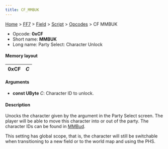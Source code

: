 ```yaml
---
title: CF_MMBUK
---
```


[Home](../../../../Main_Page.md) > [FF7](../../../../FF7.md) > [Field](../../../Field.md) > [Script](../../Script.md) > [Opcodes](../Opcodes.md) > CF MMBUK

-   Opcode: **0xCF**
-   Short name: **MMBUK**
-   Long name: Party Select: Character Unlock

#### Memory layout

| 0xCF | *C* |
|------|-----|

#### Arguments

-   **const UByte** *C*: Character ID to unlock.

#### Description

Unocks the character given by the argument in the Party Select screen. The player will be able to move this character into or out of the party. The character IDs can be found in [MMBud](CD_MMBud.md).

This setting has global scope, that is, the character will still be switchable when transitioning to a new field or to the world map and using the PHS.
